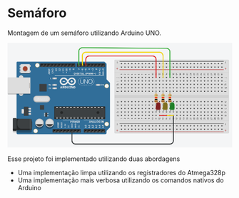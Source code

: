 # Semáforo

Montagem de um semáforo utilizando Arduino UNO. 

![Project simulated on Tinkercad](./img/assembly.png)

Esse projeto foi implementado utilizando duas abordagens

- Uma implementação limpa utilizando os registradores do Atmega328p
- Uma implementação mais verbosa utilizando os comandos nativos do Arduino